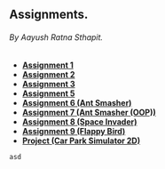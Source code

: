 ## Assignments.
###### By Aayush Ratna Sthapit.
* [**Assignment 1**](https://aayushsthapit.github.io/js-experiments/ast1/)
* [**Assignment 2**](https://aayushsthapit.github.io/js-experiments/ast2/)
* [**Assignment 3**](https://aayushsthapit.github.io/js-experiments/ast3/)
* [**Assignment 5**](https://aayushsthapit.github.io/js-experiments/ast5/)
* [**Assignment 6 (Ant Smasher)**](https://aayushsthapit.github.io/js-experiments/ast6/)
* [**Assignment 7 (Ant Smasher (OOP))**](https://aayushsthapit.github.io/js-experiments/ast7/)
* [**Assignment 8 (Space Invader)**](https://aayushsthapit.github.io/js-experiments/ast8/)
* [**Assignment 9 (Flappy Bird)**](https://aayushsthapit.github.io/js-experiments/ast9/)
* [**Project (Car Park Simulator 2D)**](https://aayushsthapit.github.io/js-experiments/Project/)
```
asd
```
